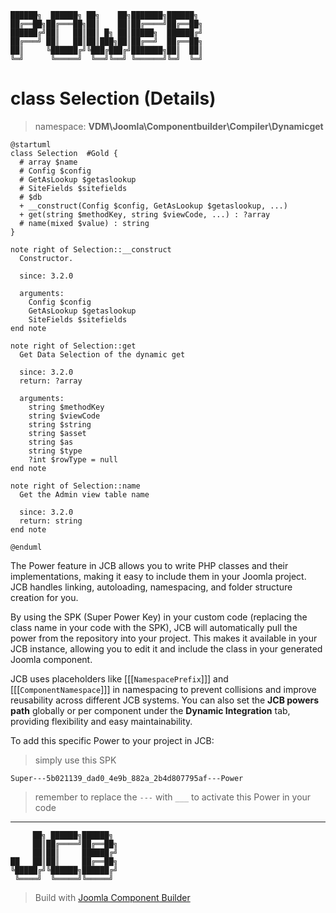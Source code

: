 ```
██████╗  ██████╗ ██╗    ██╗███████╗██████╗
██╔══██╗██╔═══██╗██║    ██║██╔════╝██╔══██╗
██████╔╝██║   ██║██║ █╗ ██║█████╗  ██████╔╝
██╔═══╝ ██║   ██║██║███╗██║██╔══╝  ██╔══██╗
██║     ╚██████╔╝╚███╔███╔╝███████╗██║  ██║
╚═╝      ╚═════╝  ╚══╝╚══╝ ╚══════╝╚═╝  ╚═╝
```
# class Selection (Details)
> namespace: **VDM\Joomla\Componentbuilder\Compiler\Dynamicget**

```uml
@startuml
class Selection  #Gold {
  # array $name
  # Config $config
  # GetAsLookup $getaslookup
  # SiteFields $sitefields
  # $db
  + __construct(Config $config, GetAsLookup $getaslookup, ...)
  + get(string $methodKey, string $viewCode, ...) : ?array
  # name(mixed $value) : string
}

note right of Selection::__construct
  Constructor.

  since: 3.2.0
  
  arguments:
    Config $config
    GetAsLookup $getaslookup
    SiteFields $sitefields
end note

note right of Selection::get
  Get Data Selection of the dynamic get

  since: 3.2.0
  return: ?array
  
  arguments:
    string $methodKey
    string $viewCode
    string $string
    string $asset
    string $as
    string $type
    ?int $rowType = null
end note

note right of Selection::name
  Get the Admin view table name

  since: 3.2.0
  return: string
end note
 
@enduml
```

The Power feature in JCB allows you to write PHP classes and their implementations, making it easy to include them in your Joomla project. JCB handles linking, autoloading, namespacing, and folder structure creation for you.

By using the SPK (Super Power Key) in your custom code (replacing the class name in your code with the SPK), JCB will automatically pull the power from the repository into your project. This makes it available in your JCB instance, allowing you to edit it and include the class in your generated Joomla component.

JCB uses placeholders like [[[`NamespacePrefix`]]] and [[[`ComponentNamespace`]]] in namespacing to prevent collisions and improve reusability across different JCB systems. You can also set the **JCB powers path** globally or per component under the **Dynamic Integration** tab, providing flexibility and easy maintainability.

To add this specific Power to your project in JCB:

> simply use this SPK
```
Super---5b021139_dad0_4e9b_882a_2b4d807795af---Power
```
> remember to replace the `---` with `___` to activate this Power in your code

---
```
     ██╗ ██████╗██████╗
     ██║██╔════╝██╔══██╗
     ██║██║     ██████╔╝
██   ██║██║     ██╔══██╗
╚█████╔╝╚██████╗██████╔╝
 ╚════╝  ╚═════╝╚═════╝
```
> Build with [Joomla Component Builder](https://git.vdm.dev/joomla/Component-Builder)

